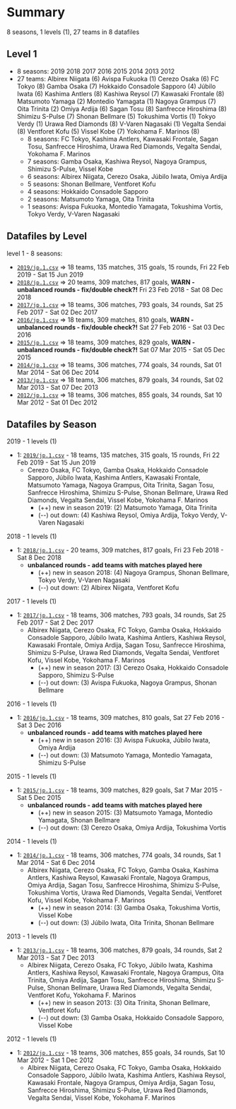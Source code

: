 # Summary

8 seasons, 1 levels (1), 27 teams in 8 datafiles

## Level 1

- 8 seasons: 2019 2018 2017 2016 2015 2014 2013 2012 
- 27 teams: Albirex Niigata (6) Avispa Fukuoka (1) Cerezo Osaka (6) FC Tokyo (8) Gamba Osaka (7) Hokkaido Consadole Sapporo (4) Júbilo Iwata (6) Kashima Antlers (8) Kashiwa Reysol (7) Kawasaki Frontale (8) Matsumoto Yamaga (2) Montedio Yamagata (1) Nagoya Grampus (7) Oita Trinita (2) Omiya Ardija (6) Sagan Tosu (8) Sanfrecce Hiroshima (8) Shimizu S-Pulse (7) Shonan Bellmare (5) Tokushima Vortis (1) Tokyo Verdy (1) Urawa Red Diamonds (8) V-Varen Nagasaki (1) Vegalta Sendai (8) Ventforet Kofu (5) Vissel Kobe (7) Yokohama F. Marinos (8) 
  - 8 seasons: FC Tokyo, Kashima Antlers, Kawasaki Frontale, Sagan Tosu, Sanfrecce Hiroshima, Urawa Red Diamonds, Vegalta Sendai, Yokohama F. Marinos
  - 7 seasons: Gamba Osaka, Kashiwa Reysol, Nagoya Grampus, Shimizu S-Pulse, Vissel Kobe
  - 6 seasons: Albirex Niigata, Cerezo Osaka, Júbilo Iwata, Omiya Ardija
  - 5 seasons: Shonan Bellmare, Ventforet Kofu
  - 4 seasons: Hokkaido Consadole Sapporo
  - 2 seasons: Matsumoto Yamaga, Oita Trinita
  - 1 seasons: Avispa Fukuoka, Montedio Yamagata, Tokushima Vortis, Tokyo Verdy, V-Varen Nagasaki



## Datafiles by Level

level 1 - 8 seasons:
- [`2019/jp.1.csv`](2019/jp.1.csv) =>  18 teams,  135 matches,  315 goals,  15 rounds,  Fri 22 Feb 2019 - Sat 15 Jun 2019
- [`2018/jp.1.csv`](2018/jp.1.csv) =>  20 teams,  309 matches,  817 goals,  **WARN - unbalanced rounds - fix/double check?!** Fri 23 Feb 2018 - Sat 08 Dec 2018
- [`2017/jp.1.csv`](2017/jp.1.csv) =>  18 teams,  306 matches,  793 goals,  34 rounds,  Sat 25 Feb 2017 - Sat 02 Dec 2017
- [`2016/jp.1.csv`](2016/jp.1.csv) =>  18 teams,  309 matches,  810 goals,  **WARN - unbalanced rounds - fix/double check?!** Sat 27 Feb 2016 - Sat 03 Dec 2016
- [`2015/jp.1.csv`](2015/jp.1.csv) =>  18 teams,  309 matches,  829 goals,  **WARN - unbalanced rounds - fix/double check?!** Sat 07 Mar 2015 - Sat 05 Dec 2015
- [`2014/jp.1.csv`](2014/jp.1.csv) =>  18 teams,  306 matches,  774 goals,  34 rounds,  Sat 01 Mar 2014 - Sat 06 Dec 2014
- [`2013/jp.1.csv`](2013/jp.1.csv) =>  18 teams,  306 matches,  879 goals,  34 rounds,  Sat 02 Mar 2013 - Sat 07 Dec 2013
- [`2012/jp.1.csv`](2012/jp.1.csv) =>  18 teams,  306 matches,  855 goals,  34 rounds,  Sat 10 Mar 2012 - Sat 01 Dec 2012



## Datafiles by Season

2019 - 1 levels (1)
  - 1: [`2019/jp.1.csv`](2019/jp.1.csv) -  18 teams,  135 matches,  315 goals,  15 rounds,  Fri 22 Feb 2019 - Sat 15 Jun 2019
    - Cerezo Osaka, FC Tokyo, Gamba Osaka, Hokkaido Consadole Sapporo, Júbilo Iwata, Kashima Antlers, Kawasaki Frontale, Matsumoto Yamaga, Nagoya Grampus, Oita Trinita, Sagan Tosu, Sanfrecce Hiroshima, Shimizu S-Pulse, Shonan Bellmare, Urawa Red Diamonds, Vegalta Sendai, Vissel Kobe, Yokohama F. Marinos
      - (++) new in season 2019: (2) Matsumoto Yamaga, Oita Trinita
      - (--) out down: (4) Kashiwa Reysol, Omiya Ardija, Tokyo Verdy, V-Varen Nagasaki



2018 - 1 levels (1)
  - 1: [`2018/jp.1.csv`](2018/jp.1.csv) -  20 teams,  309 matches,  817 goals,  Fri 23 Feb 2018 - Sat 8 Dec 2018
    - **unbalanced rounds - add teams with matches played here**
      - (++) new in season 2018: (4) Nagoya Grampus, Shonan Bellmare, Tokyo Verdy, V-Varen Nagasaki
      - (--) out down: (2) Albirex Niigata, Ventforet Kofu



2017 - 1 levels (1)
  - 1: [`2017/jp.1.csv`](2017/jp.1.csv) -  18 teams,  306 matches,  793 goals,  34 rounds,  Sat 25 Feb 2017 - Sat 2 Dec 2017
    - Albirex Niigata, Cerezo Osaka, FC Tokyo, Gamba Osaka, Hokkaido Consadole Sapporo, Júbilo Iwata, Kashima Antlers, Kashiwa Reysol, Kawasaki Frontale, Omiya Ardija, Sagan Tosu, Sanfrecce Hiroshima, Shimizu S-Pulse, Urawa Red Diamonds, Vegalta Sendai, Ventforet Kofu, Vissel Kobe, Yokohama F. Marinos
      - (++) new in season 2017: (3) Cerezo Osaka, Hokkaido Consadole Sapporo, Shimizu S-Pulse
      - (--) out down: (3) Avispa Fukuoka, Nagoya Grampus, Shonan Bellmare



2016 - 1 levels (1)
  - 1: [`2016/jp.1.csv`](2016/jp.1.csv) -  18 teams,  309 matches,  810 goals,  Sat 27 Feb 2016 - Sat 3 Dec 2016
    - **unbalanced rounds - add teams with matches played here**
      - (++) new in season 2016: (3) Avispa Fukuoka, Júbilo Iwata, Omiya Ardija
      - (--) out down: (3) Matsumoto Yamaga, Montedio Yamagata, Shimizu S-Pulse



2015 - 1 levels (1)
  - 1: [`2015/jp.1.csv`](2015/jp.1.csv) -  18 teams,  309 matches,  829 goals,  Sat 7 Mar 2015 - Sat 5 Dec 2015
    - **unbalanced rounds - add teams with matches played here**
      - (++) new in season 2015: (3) Matsumoto Yamaga, Montedio Yamagata, Shonan Bellmare
      - (--) out down: (3) Cerezo Osaka, Omiya Ardija, Tokushima Vortis



2014 - 1 levels (1)
  - 1: [`2014/jp.1.csv`](2014/jp.1.csv) -  18 teams,  306 matches,  774 goals,  34 rounds,  Sat 1 Mar 2014 - Sat 6 Dec 2014
    - Albirex Niigata, Cerezo Osaka, FC Tokyo, Gamba Osaka, Kashima Antlers, Kashiwa Reysol, Kawasaki Frontale, Nagoya Grampus, Omiya Ardija, Sagan Tosu, Sanfrecce Hiroshima, Shimizu S-Pulse, Tokushima Vortis, Urawa Red Diamonds, Vegalta Sendai, Ventforet Kofu, Vissel Kobe, Yokohama F. Marinos
      - (++) new in season 2014: (3) Gamba Osaka, Tokushima Vortis, Vissel Kobe
      - (--) out down: (3) Júbilo Iwata, Oita Trinita, Shonan Bellmare



2013 - 1 levels (1)
  - 1: [`2013/jp.1.csv`](2013/jp.1.csv) -  18 teams,  306 matches,  879 goals,  34 rounds,  Sat 2 Mar 2013 - Sat 7 Dec 2013
    - Albirex Niigata, Cerezo Osaka, FC Tokyo, Júbilo Iwata, Kashima Antlers, Kashiwa Reysol, Kawasaki Frontale, Nagoya Grampus, Oita Trinita, Omiya Ardija, Sagan Tosu, Sanfrecce Hiroshima, Shimizu S-Pulse, Shonan Bellmare, Urawa Red Diamonds, Vegalta Sendai, Ventforet Kofu, Yokohama F. Marinos
      - (++) new in season 2013: (3) Oita Trinita, Shonan Bellmare, Ventforet Kofu
      - (--) out down: (3) Gamba Osaka, Hokkaido Consadole Sapporo, Vissel Kobe



2012 - 1 levels (1)
  - 1: [`2012/jp.1.csv`](2012/jp.1.csv) -  18 teams,  306 matches,  855 goals,  34 rounds,  Sat 10 Mar 2012 - Sat 1 Dec 2012
    - Albirex Niigata, Cerezo Osaka, FC Tokyo, Gamba Osaka, Hokkaido Consadole Sapporo, Júbilo Iwata, Kashima Antlers, Kashiwa Reysol, Kawasaki Frontale, Nagoya Grampus, Omiya Ardija, Sagan Tosu, Sanfrecce Hiroshima, Shimizu S-Pulse, Urawa Red Diamonds, Vegalta Sendai, Vissel Kobe, Yokohama F. Marinos



